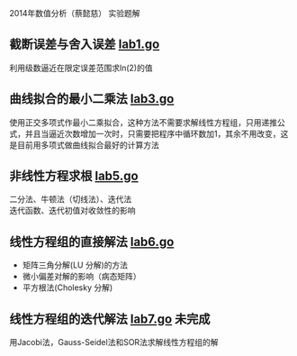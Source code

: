 2014年数值分析（蔡懿慈） 实验题解

## 截断误差与舍入误差 [lab1.go](#file-lab1-go)

利用级数逼近在限定误差范围求ln(2)的值


## 曲线拟合的最小二乘法   [lab3.go](/#file-lab3-go)

使用正交多项式作最小二乘拟合，这种方法不需要求解线性方程组，只用递推公式，并且当逼近次数增加一次时，只需要把程序中循环数加1，其余不用改变，这是目前用多项式做曲线拟合最好的计算方法

## 非线性方程求根 [lab5.go](./lab5.go)

二分法、牛顿法（切线法）、迭代法  
迭代函数、迭代初值对收敛性的影响

## 线性方程组的直接解法 [lab6.go](./lab6.go)

* 矩阵三角分解(LU 分解)的方法  
* 微小偏差对解的影响（病态矩阵）  
* 平方根法(Cholesky 分解)

## 线性方程组的迭代解法 [lab7.go](./lab7.go) 未完成  

用Jacobi法，Gauss-Seidel法和SOR法求解线性方程组的解
